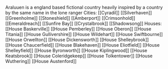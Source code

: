 Araluuen is a england based fictional country heavily inspired by a country by the same name in the lone ranger
Cities:
	[[Cyradil]]
	[[Silverhaven]]
	[[Greenholme]]
	[[Stoneshield]]
	[[Amberport]]
	[[Crimsonhold]]
	[[Emeraldreach]]
	[[Sunfire Bay]]
	[[Crystalbrook]]
	[[Shadowsong]]
Houses:
	[[House Baskerville]]
	[[House Pemberley]]
	[[House Oberon]]
	[[House Titania]]
	[[House Gullivershire]]
	[[House Wildehart]]
	[[House Swiftbourne]]
	[[House Orwellton]]
	[[House Dickensworth]]
	[[House Shelleybrook]]
	[[House Chaucerfield]]
	[[House Blakehaven]]
	[[House Eliotfield]]
	[[House Shelleyfield]]
	[[House Byronworth]]
	[[House Kiplingwood]]
	[[House Keatsbrook]]
	[[House Coleridgekeep]]
	[[House Tolkentower]]
	[[House Wuthering]]
	[[House Austenford]]
